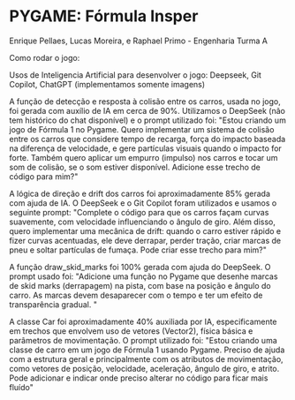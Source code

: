 # PYGAME: Fórmula Insper
Enrique Pellaes, Lucas Moreira, e Raphael Primo - Engenharia Turma A

Como rodar o jogo:








Usos de Inteligencia Artificial para desenvolver o jogo: Deepseek, Git Copilot, ChatGPT (implementamos somente imagens)

A função de detecção e resposta à colisão entre os carros, usada no jogo, foi gerada com auxílio de IA em cerca de 90%.  Utilizamos o DeepSeek (não tem histórico do chat disponível) e o prompt utilizado foi: "Estou criando um jogo de Fórmula 1 no Pygame. Quero implementar um sistema de colisão entre os carros que considere tempo de recarga, força do impacto baseada na diferença de velocidade, e gere partículas visuais quando o impacto for forte. Também quero aplicar um empurro (impulso) nos carros e tocar um som de colisão, se o som estiver disponível. Adicione esse trecho de código para mim?" 

A lógica de direção e drift dos carros foi aproximadamente 85% gerada com ajuda de IA. O DeepSeek e o Git Copilot foram utilizados e usamos o seguinte prompt: "Complete o código para que os carros façam curvas suavemente, com velocidade influenciando o ângulo de giro. Além disso, quero implementar uma mecânica de drift: quando o carro estiver rápido e fizer curvas acentuadas, ele deve derrapar, perder tração, criar marcas de pneu e soltar partículas de fumaça. Pode criar esse trecho para mim?" 

A função draw_skid_marks foi 100% gerada com ajuda do DeepSeek. O prompt usado foi: "Adicione uma função no Pygame que desenhe marcas de skid marks (derrapagem) na pista, com base na posição e ângulo do carro. As marcas devem desaparecer com o tempo e ter um efeito de transparência gradual. " 

A classe Car foi aproximadamente 40% auxiliada por IA, especificamente em trechos que envolvem uso de vetores (Vector2), física básica e parâmetros de movimentação. O prompt utilizado foi: "Estou criando uma classe de carro em um jogo de Fórmula 1 usando Pygame. Preciso de ajuda com a estrutura geral e principalmente com os atributos de movimentação, como vetores de posição, velocidade, aceleração, ângulo de giro, e atrito. Pode adicionar e indicar onde preciso alterar no código para ficar mais fluído" 